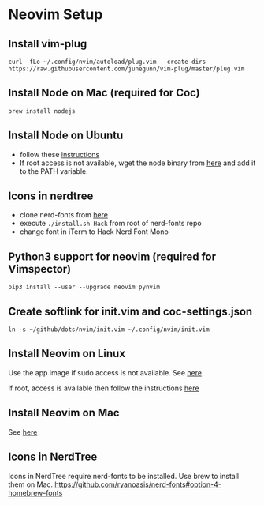# Neovim Setup

## Install vim-plug

`curl -fLo ~/.config/nvim/autoload/plug.vim --create-dirs https://raw.githubusercontent.com/junegunn/vim-plug/master/plug.vim`

## Install Node on Mac (required for Coc)
`brew install nodejs`

## Install Node on Ubuntu
- follow these [instructions](https://github.com/nodesource/distributions#installation-instructions)
- If root access is not available, wget the node binary from [here](https://nodejs.org/en/download/)
  and add it to the PATH variable.

## Icons in nerdtree
- clone nerd-fonts from [here](https://github.com/ryanoasis/nerd-fonts)
- execute `./install.sh Hack` from root of nerd-fonts repo
- change font in iTerm to Hack Nerd Font Mono

## Python3 support for neovim (required for Vimspector)
`pip3 install --user --upgrade neovim pynvim`

## Create softlink for init.vim and coc-settings.json
`ln -s ~/github/dots/nvim/init.vim ~/.config/nvim/init.vim`

## Install Neovim on Linux
Use the app image if sudo access is not available.
See [here](https://github.com/neovim/neovim/wiki/Installing-Neovim#appimage-universal-linux-package)

If root, access is available then follow the instructions
[here](https://github.com/neovim/neovim/wiki/Installing-Neovim#appimage-universal-linux-package)

## Install Neovim on Mac
See [here](https://github.com/neovim/neovim/wiki/Installing-Neovim#appimage-universal-linux-package)

## Icons in NerdTree
Icons in NerdTree require nerd-fonts to be installed. Use brew to install them on Mac. 
https://github.com/ryanoasis/nerd-fonts#option-4-homebrew-fonts
